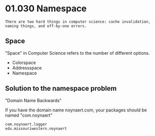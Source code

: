 # 01.030 Namespace

```
There are two hard things in computer science: cache invalidation, naming things, and off-by-one errors.
```

## Space

"Space" in Computer Science refers to the number of different options.

* Colorspace
* Addressspace
* Namespace

## Solution to the namespace problem

"Domain Name Backwards"

If you have the domain name noynaert.com, your packages should be named "com.noynaert"

```
com.noynaert.logger
edu.missouriwestern.noynaert
```